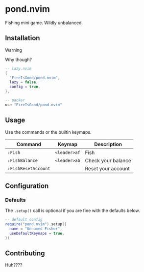 # pond.nvim

Fishing mini game. Wildly unbalanced.

## Installation

> [!WARNING]
> Why though?

```lua
-- lazy.nvim
{
  "FireIsGood/pond.nvim",
  lazy = false,
  config = true,
},

-- packer
use "FireIsGood/pond.nvim"
```

## Usage

Use the commands or the builtin keymaps.

| Command             | Keymap       | Description        |
| ------------------- | ------------ | ------------------ |
| `:Fish`             | `<leader>af` | Fish               |
| `:FishBalance`      | `<leader>ab` | Check your balance |
| `:FishResetAccount` |              | Reset your account |

## Configuration

### Defaults

The `.setup()` call is optional if you are fine with the defaults below.

```lua
-- default config
require("pond.nvim").setup({
  name = "Unnamed Fisher",
  useDefaultKeymaps = true,
})
```

## Contributing

Huh????
